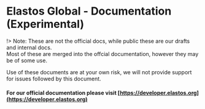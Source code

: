 

# Elastos Global - Documentation (Experimental)

!> Note: These are not the official docs, while public these are our drafts and internal docs.<br/>Most of these are merged into the offcial documentation, however they may be of some use.

Use of these documents are at your own risk, we will not provide support for issues followed by this document.

#### For our official documentation please visit&nbsp;[https://developer.elastos.org](https://developer.elastos.org)

